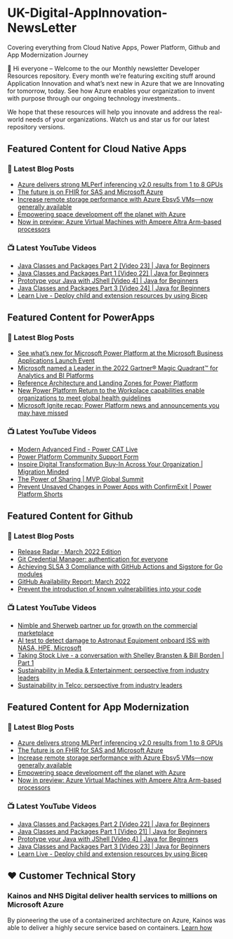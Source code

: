 # UK-Digital-AppInnovation-NewsLetter

Covering everything from Cloud Native Apps, Power Platform, Github and App Modernization Journey

👋 Hi everyone – Welcome to the our Monthly newsletter Developer Resources repository. Every month we’re featuring exciting stuff around Application Innovation and what’s next new in Azure that we are Innovating for tomorrow, today. See how Azure enables your organization to invent with purpose through our ongoing technology investments..


We hope that these resources will help you innovate and address the real-world needs of your organizations. Watch us and star us for our latest repository versions.

## Featured Content for Cloud Native Apps


### 📝 Latest Blog Posts

    
<!-- BLOGCNA:START -->
- [Azure delivers strong MLPerf inferencing v2.0 results from 1 to 8 GPUs](https://azure.microsoft.com/blog/azure-delivers-strong-mlperf-inferencing-v20-results-from-1-to-8-gpus/)
- [The future is on FHIR for SAS and Microsoft Azure](https://azure.microsoft.com/blog/the-future-is-on-fhir-for-sas-and-microsoft-azure/)
- [Increase remote storage performance with Azure Ebsv5 VMs—now generally available](https://azure.microsoft.com/blog/increase-remote-storage-performance-with-azure-ebsv5-vms-now-generally-available/)
- [Empowering space development off the planet with Azure](https://azure.microsoft.com/blog/empowering-space-development-off-the-planet-with-azure/)
- [Now in preview: Azure Virtual Machines with Ampere Altra Arm-based processors](https://azure.microsoft.com/blog/now-in-preview-azure-virtual-machines-with-ampere-altra-armbased-processors/)
<!-- BLOGCNA:END -->

### 📺 Latest YouTube Videos

 
<!-- YOUTUBECNA:START -->
- [Java Classes and Packages Part 2 [Video 23] | Java for Beginners](https://www.youtube.com/watch?v=kPS2H9CdBlY)
- [Java Classes and Packages Part 1 [Video 22] | Java for Beginners](https://www.youtube.com/watch?v=La2dU4uNxJ4)
- [Prototype your Java with JShell [Video 4] | Java for Beginners](https://www.youtube.com/watch?v=201IpTSRIGs)
- [Java Classes and Packages Part 3 [Video 24] | Java for Beginners](https://www.youtube.com/watch?v=BvDbRYK1lj8)
- [Learn Live - Deploy child and extension resources by using Bicep](https://www.youtube.com/watch?v=8EmUJ8RSGyY)
<!-- YOUTUBECNA:END -->

##  Featured Content for PowerApps
### 📝 Latest Blog Posts
<!-- BLOGPOWER:START -->
- [See what’s new for Microsoft Power Platform at the Microsoft Business Applications Launch Event](https://cloudblogs.microsoft.com/powerplatform/2022/03/30/see-whats-new-for-microsoft-power-platform-at-the-microsoft-business-applications-launch-event/)
- [Microsoft named a Leader in the 2022 Gartner® Magic Quadrant™ for Analytics and BI Platforms](https://powerbi.microsoft.com/en-us/blog/microsoft-named-a-leader-in-the-2022-gartner-magic-quadrant-for-analytics-and-bi-platforms/)
- [Reference Architecture and Landing Zones for Power Platform](https://cloudblogs.microsoft.com/powerplatform/2022/02/18/north-star-architecture-and-landing-zones-for-power-platform/)
- [New Power Platform Return to the Workplace capabilities enable organizations to meet global health guidelines](https://cloudblogs.microsoft.com/powerplatform/2021/11/30/new-power-platform-return-to-the-workplace-capabilities-enable-organizations-to-meet-global-health-guidelines/)
- [Microsoft Ignite recap: Power Platform news and announcements you may have missed](https://cloudblogs.microsoft.com/powerplatform/2021/11/18/microsoft-ignite-recap-power-platform-news-and-announcements-you-may-have-missed/)
<!-- BLOGPOWER:END -->
 ### 📺 Latest YouTube Videos
    
<!-- YOUTUBEPOWER:START -->
- [Modern Advanced Find - Power CAT Live](https://www.youtube.com/watch?v=ZZd-Iy_cGxU)
- [Power Platform Community Support Form](https://www.youtube.com/watch?v=_RL36zslKF8)
- [Inspire Digital Transformation Buy-In Across Your Organization | Migration Minded](https://www.youtube.com/watch?v=4Kwk_BoTc6I)
- [The Power of Sharing | MVP Global Summit](https://www.youtube.com/watch?v=i9g0ooy7S5Q)
- [Prevent Unsaved Changes in Power Apps with ConfirmExit | Power Platform Shorts](https://www.youtube.com/watch?v=ygrTX6QFVrE)
<!-- YOUTUBEPOWER:END -->

##  Featured Content for Github
### 📝 Latest Blog Posts
<!-- BLOGGITHUB:START -->
- [Release Radar · March 2022 Edition](https://github.blog/2022-04-08-release-radar-mar-2022/)
- [Git Credential Manager: authentication for everyone](https://github.blog/2022-04-07-git-credential-manager-authentication-for-everyone/)
- [Achieving SLSA 3 Compliance with GitHub Actions and Sigstore for Go modules](https://github.blog/2022-04-07-slsa-3-compliance-with-github-actions/)
- [GitHub Availability Report: March 2022](https://github.blog/2022-04-06-github-availability-report-march-2022/)
- [Prevent the introduction of known vulnerabilities into your code](https://github.blog/2022-04-06-prevent-introduction-known-vulnerabilities-into-your-code/)
<!-- BLOGGITHUB:END -->
### 📺 Latest YouTube Videos
<!-- YOUTUBEGITHUB:START -->
- [Nimble and Sherweb partner up for growth on the commercial marketplace](https://www.youtube.com/watch?v=E4ZYk60DZzE)
- [AI test to detect damage to Astronaut Equipment onboard ISS with NASA, HPE, Microsoft](https://www.youtube.com/watch?v=r-wMwGjO8yc)
- [Taking Stock Live - a conversation with Shelley Bransten &amp; Bill Borden | Part 1](https://www.youtube.com/watch?v=1LgXpaHNpT8)
- [Sustainability in Media &amp; Entertainment: perspective from industry leaders](https://www.youtube.com/watch?v=p92ze8Wr4J8)
- [Sustainability in Telco: perspective from industry leaders](https://www.youtube.com/watch?v=umeu4BkO7EA)
<!-- YOUTUBEGITHUB:END -->
##  Featured Content for App Modernization
### 📝 Latest Blog Posts
<!-- BLOGAPPMOD:START -->
- [Azure delivers strong MLPerf inferencing v2.0 results from 1 to 8 GPUs](https://azure.microsoft.com/blog/azure-delivers-strong-mlperf-inferencing-v20-results-from-1-to-8-gpus/)
- [The future is on FHIR for SAS and Microsoft Azure](https://azure.microsoft.com/blog/the-future-is-on-fhir-for-sas-and-microsoft-azure/)
- [Increase remote storage performance with Azure Ebsv5 VMs—now generally available](https://azure.microsoft.com/blog/increase-remote-storage-performance-with-azure-ebsv5-vms-now-generally-available/)
- [Empowering space development off the planet with Azure](https://azure.microsoft.com/blog/empowering-space-development-off-the-planet-with-azure/)
- [Now in preview: Azure Virtual Machines with Ampere Altra Arm-based processors](https://azure.microsoft.com/blog/now-in-preview-azure-virtual-machines-with-ampere-altra-armbased-processors/)
<!-- BLOGAPPMOD:END -->
### 📺 Latest YouTube Videos
<!-- YOUTUBEAPPMOD:START -->
- [Java Classes and Packages Part 2 [Video 22] | Java for Beginners](https://www.youtube.com/watch?v=kPS2H9CdBlY)
- [Java Classes and Packages Part 1 [Video 21] | Java for Beginners](https://www.youtube.com/watch?v=La2dU4uNxJ4)
- [Prototype your Java with JShell [Video 4] | Java for Beginners](https://www.youtube.com/watch?v=201IpTSRIGs)
- [Java Classes and Packages Part 3 [Video 23] | Java for Beginners](https://www.youtube.com/watch?v=BvDbRYK1lj8)
- [Learn Live - Deploy child and extension resources by using Bicep](https://www.youtube.com/watch?v=8EmUJ8RSGyY)
<!-- YOUTUBEAPPMOD:END -->


## ♥️ Customer Technical Story 

### Kainos and NHS Digital deliver health services to millions on Microsoft Azure

By pioneering the use of a containerized architecture on Azure, Kainos was able to deliver a highly secure service based on containers. [Learn how](https://customers.microsoft.com/en-us/story/1368348549535774520-kainos-and-nhs-digital-deliver-health-services-to-millions-on-microsoft-azure)

